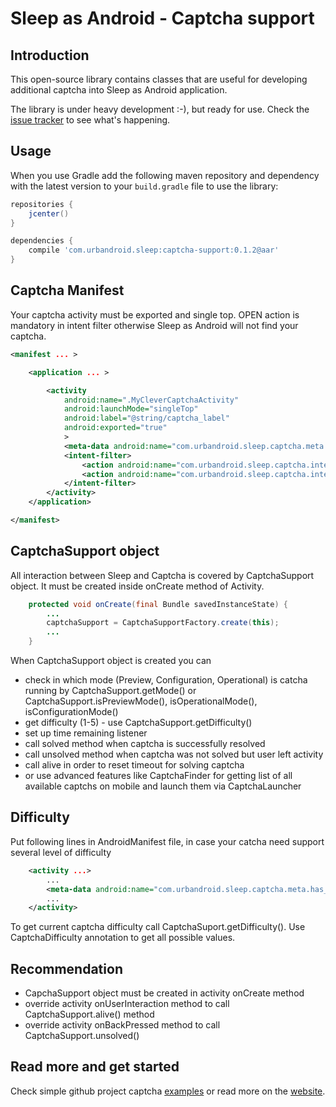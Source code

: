 # Sleep as Android - Captcha support

## Introduction

This open-source library contains classes that are useful for developing
additional captcha into Sleep as Android application.

The library is under heavy development :-), but ready for use. Check the
[issue tracker][issues] to see what's happening.


## Usage

When you use Gradle add the following maven repository and dependency with the latest version
to your `build.gradle` file to use the library:

```groovy
repositories {
    jcenter()
}

dependencies {
    compile 'com.urbandroid.sleep:captcha-support:0.1.2@aar'
}
```
## Captcha Manifest

Your captcha activity must be exported and single top. OPEN action is mandatory in intent filter otherwise
Sleep as Android will not find your captcha.

```xml
<manifest ... >

    <application ... >

        <activity
            android:name=".MyCleverCaptchaActivity"
            android:launchMode="singleTop"
            android:label="@string/captcha_label"
            android:exported="true"
            >
            <meta-data android:name="com.urbandroid.sleep.captcha.meta.has_difficulty" android:value="true"/>
            <intent-filter>
                <action android:name="com.urbandroid.sleep.captcha.intent.action.OPEN"/>
                <action android:name="com.urbandroid.sleep.captcha.intent.action.CONFIG"/>
            </intent-filter>
        </activity>
    </application>

</manifest>
```
## CaptchaSupport object

All interaction between Sleep and Captcha is covered by CaptchaSupport object. It must
be created inside onCreate method of Activity.

```java
    protected void onCreate(final Bundle savedInstanceState) {
        ...
        captchaSupport = CaptchaSupportFactory.create(this);
        ...
    }
```

When CaptchaSupport object is created you can
* check in which mode (Preview, Configuration, Operational) is catcha running by CaptchaSupport.getMode()
or CaptchaSupport.isPreviewMode(), isOperationalMode(), isConfigurationMode()
* get difficulty (1-5) - use CaptchaSupport.getDifficulty()
* set up time remaining listener
* call solved method when captcha is successfully resolved
* call unsolved method when captcha was not solved but user left activity
* call alive in order to reset timeout for solving captcha
* or use advanced features like CaptchaFinder for getting list of all available captchs on mobile
and launch them via CaptchaLauncher

## Difficulty
Put following lines in AndroidManifest file, in case your catcha need support several level of difficulty
```xml
    <activity ...>
        ...
        <meta-data android:name="com.urbandroid.sleep.captcha.meta.has_difficulty" android:value="true"/>
        ...
    </activity>
```
To get current captcha difficulty call CaptchaSuport.getDifficulty().
Use CaptchaDifficulty annotation to get all possible values.


## Recommendation
* CapchaSupport object must be created in activity onCreate method
* override activity onUserInteraction method to call CaptchaSupport.alive() method
* override activity onBackPressed method to call CaptchaSupport.unsolved()

## Read more and get started

Check simple github project captcha [examples] or read more on the [website][website].

[examples]: https://github.com/urbandroid-team/sleep-captcha-examples/
[issues]: https://github.com/urbandroid-team/sleep-captcha-support/issues
[website]: http://sleep.urbandroid.org/documentation/developer-api/captcha-api
